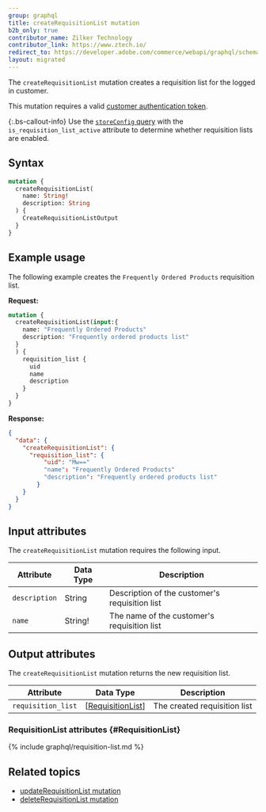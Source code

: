 ```yaml
---
group: graphql
title: createRequisitionList mutation
b2b_only: true
contributor_name: Zilker Technology
contributor_link: https://www.ztech.io/
redirect_to: https://developer.adobe.com/commerce/webapi/graphql/schema/b2b/requisition-list/mutations/create/
layout: migrated
---
```

The `createRequisitionList` mutation creates a requisition list for the logged in customer.

This mutation requires a valid [customer authentication token]({{page.baseurl}}/graphql/mutations/generate-customer-token.html).

{:.bs-callout-info}
Use the [`storeConfig` query]({{page.baseurl}}/graphql/queries/store-config.html) with the `is_requisition_list_active` attribute to determine whether requisition lists are enabled.

## Syntax

```graphql
mutation {
  createRequisitionList(
    name: String!
    description: String
  ) {
    CreateRequisitionListOutput
  }
}
```

## Example usage

The following example creates the `Frequently Ordered Products` requisition list.

**Request:**

```graphql
mutation {
  createRequisitionList(input:{
    name: "Frequently Ordered Products"
    description: "Frequently ordered products list"
  }
  ) {
    requisition_list {
      uid
      name
      description
    }
  }
}
```

**Response:**

```json
{
  "data": {
    "createRequisitionList": {
      "requisition_list": {
          "uid": "Mw=="
          "name": "Frequently Ordered Products"
          "description": "Frequently ordered products list"
        }
    }
  }
}
```

## Input attributes

The `createRequisitionList` mutation requires the following input.

Attribute |  Data Type | Description
--- | --- | ---
`description`| String | Description of the customer's requisition list
`name` | String! | The name of the customer's requisition list

## Output attributes

The `createRequisitionList` mutation returns the new requisition list.

Attribute |  Data Type | Description
--- | --- | ---
`requisition_list` | [[RequisitionList](#RequisitionList)] | The created requisition list

### RequisitionList attributes {#RequisitionList}

{% include graphql/requisition-list.md %}

## Related topics

*  [updateRequisitionList mutation]({{page.baseurl}}/graphql/mutations/update-requisition-list.html)
*  [deleteRequisitionList mutation]({{page.baseurl}}/graphql/mutations/delete-requisition-list.html)
